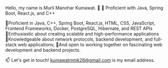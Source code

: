 Hello, my name is Murli Manohar Kumawat. 👋
🚀 Proficient with Java, Spring Boot, React.js, and C++

🔹Proficient in Java, C++, Spring Boot, React.js, HTML, CSS, JavaScript, Frontend Frameworks, Docker, PostgreSQL, Hibernate, and REST APIs 
🔹Enthusiastic about creating scalable and high-performance applications
🔹Knowledgeable about network protocols, backend development, and full-stack web applications;
🔹And open to working together on fascinating web development and backend projects.

📫 Let's get in touch! kumawatmmk26@gmail.com is my email address.

<!---
murli2001/murli2001 is a ✨ special ✨ repository because its `README.md` (this file) appears on your GitHub profile.
You can click the Preview link to take a look at your changes.
--->
